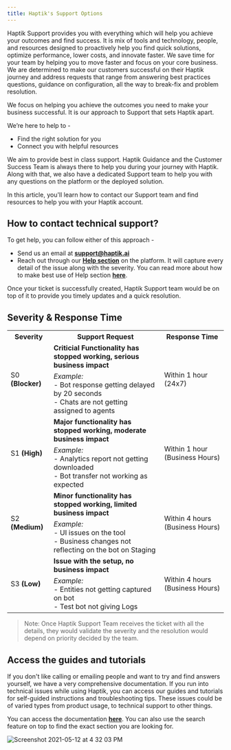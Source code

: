 ```yaml
---
title: Haptik's Support Options
---
```


Haptik Support provides you with everything which will help you achieve your outcomes and find success. It is mix of tools and technology, people, and resources designed to proactively help you find quick solutions, optimize performance, lower costs, and innovate faster. We save time for your team by helping you to move faster and focus on your core business. We are determined to make our customers successful on their Haptik journey and address requests that range from answering best practices questions, guidance on configuration, all the way to break-fix and problem resolution.

We focus on helping you achieve the outcomes you need to make your business successful. It is our approach to Support that sets Haptik apart.

We’re here to help to -
- Find the right solution for you
- Connect you with helpful resources

We aim to provide best in class support. Haptik Guidance and the Customer Success Team is always there to help you during your journey with Haptik. Along with that, we also have a dedicated Support team to help you with any questions on the platform or the deployed solution.

In this article, you'll learn how to contact our Support team and find resources to help you with your Haptik account.

## How to contact technical support?

To get help, you can follow either of this approach -

- Send us an email at **support@haptik.ai**
- Reach out through our [**Help section**](https://docs.haptik.ai/other/supportbot) on the platform. It will capture every detail of the issue along with the severity. You can read more about how to make best use of Help section [**here**](https://docs.haptik.ai/other/supportbot).

Once your ticket is successfully created, Haptik Support team would be on top of it to provide you timely updates and a quick resolution.

## Severity & Response Time

<table>
  <th>Severity</th>
  <th>Support Request</th>
  <th>Response Time</th>
  
  <tr>
  <td rowspan="2">S0 <b>(Blocker)</b></td>
  <td><b>Criticial Functionality has stopped working, serious business impact</b></td>
  <td rowspan="2">Within 1 hour (24x7)</td>
  </tr>
  
  <tr>
  <td><i>Example:</i> <br> - Bot response getting delayed by 20 seconds <br> - Chats are not getting assigned to agents</td>
  </tr>
  
  <tr>
  <td rowspan="2">S1 <b>(High)</b></td>
  <td><b>Major functionality has stopped working, moderate business impact</b></td>
  <td rowspan="2">Within 1 hour (Business Hours)</td>
  </tr>
  
  <tr>
  <td><i>Example:</i> <br> - Analytics report not getting downloaded <br> - Bot transfer not working as expected </td>
  </tr>
  
  <tr>
  <td rowspan="2">S2 <b>(Medium)</b></td>
  <td><b>Minor functionality has stopped working, limited business impact</b></td>
  <td rowspan="2">Within 4 hours (Business Hours)</td>
  </tr>
  
  <tr>
  <td><i>Example:</i> <br> - UI issues on the tool <br> - Business changes not reflecting on the bot on Staging </td>
  </tr>
  
  <tr>
  <td rowspan="2">S3 <b>(Low)</b></td>
  <td><b>Issue with the setup, no business impact</b></td>
  <td rowspan="2">Within 4 hours (Business Hours)</td>
  </tr>
  
  <tr>
  <td><i>Example:</i> <br> - Entities not getting captured on bot <br> - Test bot not giving Logs </td>
  </tr>
  
 </table>
 
 > Note: Once Haptik Support Team receives the ticket with all the details, they would validate the severity and the resolution would depend on priority decided by the team. 

## Access the guides and tutorials

If you don't like calling or emailing people and want to try and find answers yourself, we have a very comprehensive documentation. If you run into technical issues while using Haptik, you can access our guides and tutorials for self-guided instructions and troubleshooting tips. These issues could be of varied types from product usage, to technical support to other things.

You can access the documentation [**here**](https://docs.haptik.ai/). You can also use the search feature on top to find the exact section you are looking for.

![Screenshot 2021-05-12 at 4 32 03 PM](https://user-images.githubusercontent.com/55389979/117964733-98097400-b33f-11eb-89f5-e7362b7abd48.png)
